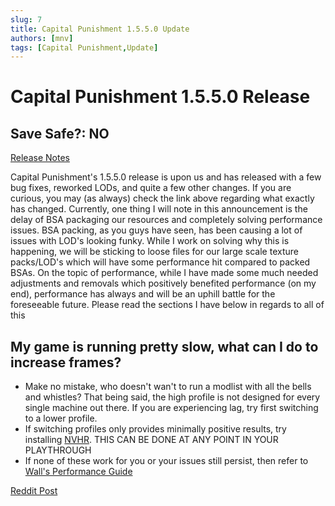 ```yaml
---
slug: 7
title: Capital Punishment 1.5.5.0 Update
authors: [mnv]
tags: [Capital Punishment,Update]
---
```


# Capital Punishment 1.5.5.0 Release
## **Save Safe?:** NO
[Release Notes](https://www.modlists.net/docs/2capitalpunishment/Release-Notes)

Capital Punishment's 1.5.5.0 release is upon us and has released with a few bug fixes, reworked LODs, and quite a few other changes. If you are curious, you may (as always) check the link above regarding what exactly has changed. Currently, one thing I will note in this announcement is the delay of BSA packaging our resources and completely solving performance issues. BSA packing, as you guys have seen, has been causing a lot of issues with LOD's looking funky. While I work on solving why this is happening, we will be sticking to loose files for our large scale texture packs/LOD's which will have some performance hit compared to packed BSAs. On the topic of performance, while I have made some much needed adjustments and removals which positively benefited performance (on my end), performance has always and will be an uphill battle for the foreseeable future. Please read the sections I have below in regards to all of this

## My game is running pretty slow, what can I do to increase frames?

- Make no mistake, who doesn't wan't to run a modlist with all the bells and whistles? That being said, the high profile is not designed for every single machine out there. If you are experiencing lag, try first switching to a lower profile.
- If switching profiles only provides minimally positive results, try installing [NVHR](https://www.modlists.net/docs/2capitalpunishment/InstallGuide/Performance-Tweaks#downgrade-to-nvhr-32). THIS CAN BE DONE AT ANY POINT IN YOUR PLAYTHROUGH
- If none of these work for you or your issues still persist, then refer to [Wall's Performance Guide](https://performance.moddinglinked.com/falloutnv.html)

[Reddit Post]()
